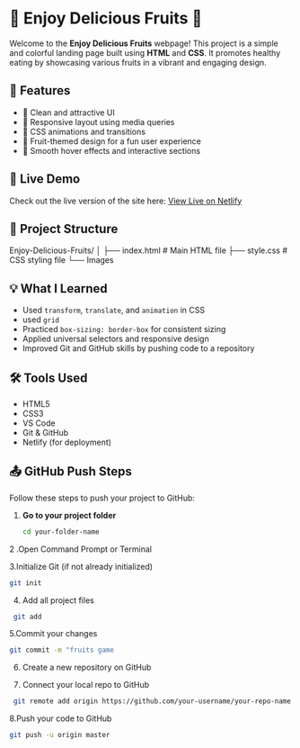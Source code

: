 # 🥝 Enjoy Delicious Fruits 🍉

Welcome to the **Enjoy Delicious Fruits** webpage! This project is a simple and colorful landing page built using **HTML** and **CSS**. It promotes healthy eating by showcasing various fruits in a vibrant and engaging design.

## 🌟 Features

- 🍎 Clean and attractive UI
- 🍊 Responsive layout using media queries
- 🍌 CSS animations and transitions
- 🍇 Fruit-themed design for a fun user experience
- 🍍 Smooth hover effects and interactive sections

## 🚀 Live Demo

Check out the live version of the site here: [View Live on Netlify](https://fruitgamecss.netlify.app/)

## 📁 Project Structure

Enjoy-Delicious-Fruits/
│
├── index.html # Main HTML file
├── style.css # CSS styling file
└── Images

## 💡 What I Learned

- Used `transform`, `translate`, and `animation` in CSS
- used  `grid` 
- Practiced `box-sizing: border-box` for consistent sizing
- Applied universal selectors and responsive design
- Improved Git and GitHub skills by pushing code to a repository

 ## 🛠️ Tools Used

- HTML5
- CSS3
- VS Code
- Git & GitHub
- Netlify (for deployment)

## 📤 GitHub Push Steps

Follow these steps to push your project to GitHub:

1. **Go to your project folder**
   ```bash
   cd your-folder-name
   ```
2 .Open Command Prompt or Terminal

3.Initialize Git (if not already initialized)
``` bash
git init
```
4. Add all project files
 ``` bash
  git add
```
 
5.Commit your changes
  ``` bash
  git commit -m "fruits game
 ```
6. Create a new repository on GitHub

7. Connect your local repo to GitHub
  ``` bash
   git remote add origin https://github.com/your-username/your-repo-name.git
  ``` 

8.Push your code to GitHub
 ``` bash 
 git push -u origin master
``` 
